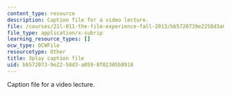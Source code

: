 ```yaml
---
content_type: resource
description: Caption file for a video lecture.
file: /courses/21l-011-the-film-experience-fall-2013/bb5720739e2258d3a0598f02305b8918_j-F3Sy1nxPA.vtt
file_type: application/x-subrip
learning_resource_types: []
ocw_type: OCWFile
resourcetype: Other
title: 3play caption file
uid: bb572073-9e22-58d3-a059-8f02305b8918
---
```

Caption file for a video lecture.

